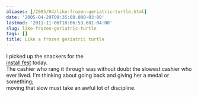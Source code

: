 ```yaml
---
aliases: [/2005/04/like-frozen-geriatric-turtle.html]
date: '2005-04-29T09:35:00.000-03:00'
lastmod: '2011-11-06T10:06:53.681-04:00'
slug: like-frozen-geriatric-turtle
tags: []
title: Like a frozen geriatric turtle
---
```


  
I picked up the snackers for the  
[install fest](http://www.dal-acm.ca/Projects/InstallFest/) today.  
The cashier who rang it through was without doubt the slowest cashier who  
ever lived. I'm thinking about going back and giving her a medal or something;  
moving that slow must take an awful lot of discipline.  

